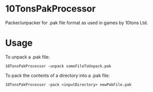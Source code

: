 # 10TonsPakProcessor
Packer/unpacker for .pak file format as used in games by 10tons Ltd.

# Usage
To unpack a .pak file:

`10TonsPakProcessor -unpack someFileToUnpack.pak`

To pack the contents of a directory into a .pak file:

`10TonsPakProcessor -pack <inputDirectory> newPakFile.pak`

